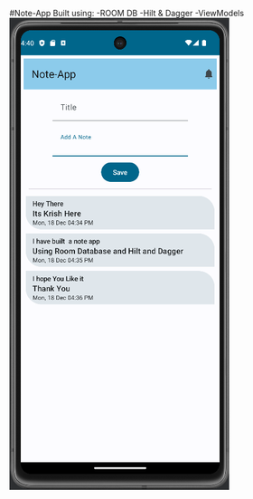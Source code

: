 #Note-App
Built using:
-ROOM DB
-Hilt & Dagger
-ViewModels
<img src="https://github.com/Krish-Mutha/Note-App/blob/main/app/src/main/res/drawable/NOTE-APP.png" alt="App Screenshot">
